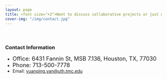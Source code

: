 ```yaml
---
layout: page
title: <font size="+2">Want to discuss collaborative projects or just want to say hi? Find my contact information as belows:</font>
cover-img: "/img/contact.jpg"
---
```

#### <br/>
### Contact Information
* <font size="+1">Office: 6431 Fannin St, MSB 7.136, Houston, TX, 77030</font>
* <font size="+1">Phone: 713-500-7778</font>
* Email: [yuanqing.yan@uth.tmc.edu](mailto:yuanqing.yan@uth.tmc.edu)
